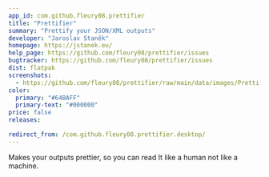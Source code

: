 ```yaml
---
app_id: com.github.fleury08.prettifier
title: "Prettifier"
summary: "Prettify your JSON/XML outputs"
developer: "Jaroslav Staněk"
homepage: https://jstanek.eu/
help_page: https://github.com/fleury08/prettifier/issues
bugtracker: https://github.com/fleury08/prettifier/issues
dist: flatpak
screenshots:
  - https://github.com/fleury08/prettifier/raw/main/data/images/PrettifierJSON.png
color:
  primary: "#64BAFF"
  primary-text: "#000000"
price: false
releases:

redirect_from: /com.github.fleury08.prettifier.desktop/
---
```


<p>Makes your outputs prettier, so you can read It like a human not like a machine.</p>